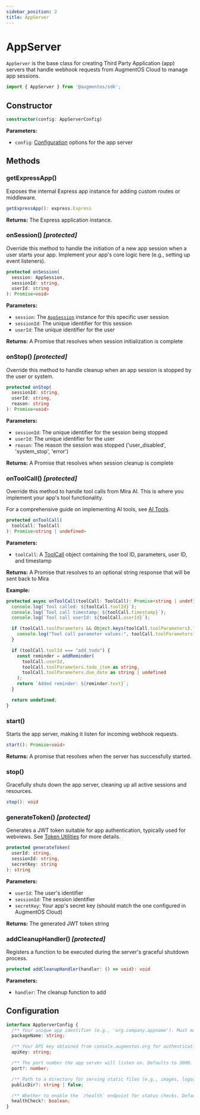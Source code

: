 ```yaml
---
sidebar_position: 2
title: AppServer
---
```


# AppServer

`AppServer` is the base class for creating Third Party Application (app) servers that handle webhook requests from AugmentOS Cloud to manage app sessions.

```typescript
import { AppServer } from '@augmentos/sdk';
```

## Constructor

```typescript
constructor(config: AppServerConfig)
```

**Parameters:**
- `config`: [Configuration](#configuration) options for the app server

## Methods

### getExpressApp()

Exposes the internal Express app instance for adding custom routes or middleware.

```typescript
getExpressApp(): express.Express
```

**Returns:** The Express application instance.

### onSession() _[protected]_

Override this method to handle the initiation of a new app session when a user starts your app. Implement your app's core logic here (e.g., setting up event listeners).

```typescript
protected onSession(
  session: AppSession,
  sessionId: string,
  userId: string
): Promise<void>
```

**Parameters:**
- `session`: The [`AppSession`](/reference/app-session) instance for this specific user session
- `sessionId`: The unique identifier for this session
- `userId`: The unique identifier for the user

**Returns:** A Promise that resolves when session initialization is complete

### onStop() _[protected]_

Override this method to handle cleanup when an app session is stopped by the user or system.

```typescript
protected onStop(
  sessionId: string,
  userId: string,
  reason: string
): Promise<void>
```

**Parameters:**
- `sessionId`: The unique identifier for the session being stopped
- `userId`: The unique identifier for the user
- `reason`: The reason the session was stopped ('user_disabled', 'system_stop', 'error')

**Returns:** A Promise that resolves when session cleanup is complete

### onToolCall() _[protected]_

Override this method to handle tool calls from Mira AI. This is where you implement your app's tool functionality.

For a comprehensive guide on implementing AI tools, see [AI Tools](/tools).

```typescript
protected onToolCall(
  toolCall: ToolCall
): Promise<string | undefined>
```

**Parameters:**
- `toolCall`: A [ToolCall](/reference/interfaces/tool-types#toolcall) object containing the tool ID, parameters, user ID, and timestamp

**Returns:** A Promise that resolves to an optional string response that will be sent back to Mira

**Example:**
```typescript
protected async onToolCall(toolCall: ToolCall): Promise<string | undefined> {
  console.log(`Tool called: ${toolCall.toolId}`);
  console.log(`Tool call timestamp: ${toolCall.timestamp}`);
  console.log(`Tool call userId: ${toolCall.userId}`);

  if (toolCall.toolParameters && Object.keys(toolCall.toolParameters).length > 0) {
    console.log("Tool call parameter values:", toolCall.toolParameters);
  }

  if (toolCall.toolId === "add_todo") {
    const reminder = addReminder(
      toolCall.userId,
      toolCall.toolParameters.todo_item as string,
      toolCall.toolParameters.due_date as string | undefined
    );
    return `Added reminder: ${reminder.text}`;
  }

  return undefined;
}
```

### start()

Starts the app server, making it listen for incoming webhook requests.

```typescript
start(): Promise<void>
```

**Returns:** A promise that resolves when the server has successfully started.

### stop()

Gracefully shuts down the app server, cleaning up all active sessions and resources.

```typescript
stop(): void
```

### generateToken() _[protected]_

Generates a JWT token suitable for app authentication, typically used for webviews. See [Token Utilities](/reference/token-utils) for more details.

```typescript
protected generateToken(
  userId: string,
  sessionId: string,
  secretKey: string
): string
```

**Parameters:**
- `userId`: The user's identifier
- `sessionId`: The session identifier
- `secretKey`: Your app's secret key (should match the one configured in AugmentOS Cloud)

**Returns:** The generated JWT token string

### addCleanupHandler() _[protected]_

Registers a function to be executed during the server's graceful shutdown process.

```typescript
protected addCleanupHandler(handler: () => void): void
```

**Parameters:**
- `handler`: The cleanup function to add

## Configuration

```typescript
interface AppServerConfig {
  /** Your unique app identifier (e.g., 'org.company.appname'). Must match console.augmentos.org. */
  packageName: string;

  /** Your API key obtained from console.augmentos.org for authentication. */
  apiKey: string;

  /** The port number the app server will listen on. Defaults to 3000. */
  port?: number;

  /** Path to a directory for serving static files (e.g., images, logos). Set to `false` to disable. Defaults to `false`. */
  publicDir?: string | false;

  /** Whether to enable the `/health` endpoint for status checks. Defaults to `true`. */
  healthCheck?: boolean;
}
```